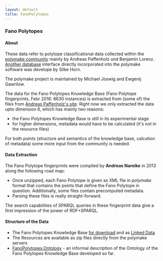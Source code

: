 ```yaml
---
layout: default
title: FanoPolytopes
---
```


### Fano Polytopes

#### About

These data refer to polytope classificational data collected within the [polymake community](http://polymake.org) mainly by Andreas Paffenholz und Benjamin Lorenz. [Another database](http://polymake.org/doku.php/data) interface directly incorporated into the polymake software was develope by Silke Horn.

The polymake project is maintained by Michael Joswig and Ewgenij Gawrilow.

The data for the Fano Polytopes Knowledge Base (Fano Polytope fingerprints, Febr 2016: 8630 instances) is extracted from (some of) the files from [Andreas Paffenholz's site](http://polymake.org/polytopes/paffenholz/www/fano.html). Right now we only extracted the data upto dimension 6, which has mainly two reasons:

-   the Fano Polytopes Knowledge Base is still in its experimental stage
-   for higher dimensions, metadata would have to be calculated (it's not in the resource files)

For both points (structure and semantics of the knowledge base, calcution of metadata) some more input from the community is needed.

#### Data Extraction

The Fano Polytope fingerprints were compiled by **Andreas Nareike** in 2013 along the following road map:

-   Once unzipped, each Fano Polytope is given as XML file in *polymake* format that contains the points that define the Fano Polytope in question. Additionally, some files contain precomputed metadata.
-   Parsing these files is really straight-forward.

The search capabilities of SPARQL queries in these fingerprint data give a first impression of the power of RDF+SPARQL.

#### Structure of the Data

-   The Fano Polytopes Knowledge Base [for download](http://symbolicdata.org/RDFData/FanoPolytopes.ttl) and as [Linked Data](http://symbolicdata.org/Data/FanoPolytopes/)
-   The Resources are available as zip files directly from the polymake servers
-   [FanoPolytopes.Ontology](FanoPolytopes.Ontology "wikilink") - an informal description of the Ontology of the Fano Polytopes Knowledge Base developed so far.


